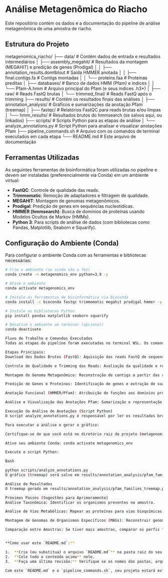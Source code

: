 # Análise Metagenômica do Riacho

Este repositório contém os dados e a documentação do pipeline de análise metagenômica de uma amostra de riacho.

## Estrutura do Projeto
metagenomica_riacho/
├── data/                            # Contém dados de entrada e resultados intermediários
│   ├── assembly_megahit/            # Resultados da montagem (MEGAHIT) e predição de genes (Prodigal)
│   │   ├── annotation_results.domtblout # Saída HMMER anotada
│   │   ├── final.contigs.fa         # Contigs montadas
│   │   └── proteins.faa             # Proteínas preditas
│   ├── databases/                   # Banco de dados HMM (Pfam) e índices
│   │   └── Pfam-A.hmm               # Arquivo principal do Pfam (e seus índices .h3*)
│   ├── raw/                         # Reads FastQ brutas
│   └── trimmed_final/               # Reads FastQ após o trimming
├── results/                         # Contém os resultados finais das análises
│   ├── annotation_analysis/         # Gráficos e sumarizações da anotação Pfam (treemap)
│   ├── fastqc/                      # Relatórios FastQC para reads brutas e/ou limpas
│   └── hmm_results/                 # Resultados brutos do hmmsearch (se salvos aqui, ou linkados)
├── scripts/                         # Scripts Python para as etapas de análise
│   └── analyze_annotations.py       # Script Python para analisar e visualizar anotações Pfam
├── pipeline_commands.sh             # Arquivo com os comandos de terminal executados em cada etapa
└── README.md                        # Este arquivo de documentação

## Ferramentas Utilizadas

As seguintes ferramentas de bioinformática foram utilizadas no pipeline e devem ser instaladas (preferencialmente via Conda) em um ambiente virtual:

* **FastQC**: Controle de qualidade das reads.
* **Trimmomatic**: Remoção de adaptadores e filtragem de qualidade.
* **MEGAHIT**: Montagem de genomas metagenômicos.
* **Prodigal**: Predição de genes em sequências nucleotídicas.
* **HMMER (hmmsearch)**: Busca de domínios de proteínas usando Modelos Ocultos de Markov (HMMs).
* **Python 3**: Para scripts de análise de dados (com bibliotecas como Pandas, Matplotlib, Seaborn e Squarify).

## Configuração do Ambiente (Conda)

Para configurar o ambiente Conda com as ferramentas e bibliotecas necessárias:

```bash
# Crie o ambiente (se ainda não o fez)
conda create -n metagenomics_env python=3.9 -y

# Ative o ambiente
conda activate metagenomics_env

# Instale as ferramentas de bioinformática via Bioconda
conda install -c bioconda fastqc trimmomatic megahit prodigal hmmer -y

# Instale as bibliotecas Python
pip install pandas matplotlib seaborn squarify

# Desative o ambiente ao terminar (opcional)
conda deactivate

Fluxo de Trabalho e Comandos Executados
Todas as etapas do pipeline foram executadas no terminal WSL. Os comandos detalhados para cada etapa estão documentados no arquivo pipeline_commands.sh localizado na raiz deste repositório.

Etapas Principais:
Download dos Dados Brutos (FastQ): Aquisição das reads FastQ de sequenciamento.

Controle de Qualidade e Trimming das Reads: Avaliação da qualidade e remoção de adaptadores/bases de baixa qualidade.

Montagem do Genoma Metagenômico: Reconstrução de contigs a partir das reads limpas.

Predição de Genes e Proteínas: Identificação de genes e extração de suas sequências de aminoácidos nas contigs.

Anotação Funcional (HMMER/Pfam): Atribuição de funções aos domínios proteicos através de busca em banco de dados Pfam.

Análise e Visualização das Anotações Pfam: Sumarização e representação gráfica das famílias Pfam mais abundantes.

Execução da Análise de Anotações (Script Python)
O script analyze_annotations.py é responsável por ler os resultados brutos da anotação do hmmsearch (annotation_results.domtblout), aplicar filtros e gerar um treemap das famílias Pfam mais frequentes.

Para executar a análise e gerar o gráfico:

Certifique-se de que você está no diretório raiz do projeto (metagenomica_riacho/).

Ative seu ambiente Conda: conda activate metagenomics_env

Execute o script Python:

Bash

python scripts/analyze_annotations.py
O gráfico (treemap) será salvo em results/annotation_analysis/pfam_families_treemap.png.

Análise de Resultados
O treemap gerado em results/annotation_analysis/pfam_families_treemap.png visualiza a proporção de cada família Pfam encontrada nas proteínas preditas, após a aplicação de um limiar de E-value. Cada retângulo representa uma família Pfam, e seu tamanho é proporcional à sua contagem (número de proteínas que contêm aquele domínio). Isso oferece um panorama funcional das entidades microbianas presentes na amostra do riacho.

Próximos Passos (Sugestões para Aprimoramento)
Análise Taxonômica: Identificar os organismos presentes na amostra.

Análise de Vias Metabólicas: Mapear as proteínas para vias bioquímicas conhecidas (ex: KEGG, GO).

Montagem de Genomas de Organismos Específicos (MAGs): Reconstruir genomas de espécies abundantes a partir das contigs.

Comparação entre Amostras: Se tiver mais amostras, comparar os perfis funcionais e/ou taxonômicos.


**Como usar este `README.md`:**

1.  **Crie (ou substitua) o arquivo `README.md`** na pasta raiz do seu projeto (`metagenomica_riacho/`).
2.  **Cole todo o conteúdo acima** nele.
3.  **Faça uma última revisão:** Verifique se os nomes das pastas, arquivos e as descrições correspondem exatamente ao que você tem e fez.

Com este `README.md` e o `pipeline_commands.sh`, seu projeto estará extremamente bem documentado e pronto para ser compartilhado ou servir de base para futuras análises mais aprofundadas!